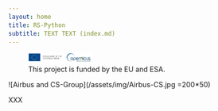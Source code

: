 ```yaml
---
layout: home
title: RS-Python
subtitle: TEXT TEXT (index.md)
---
```


<figure>
    <img src="/assets/img/ESA-UE.jpg" width="30%" height="30%"
         alt="This project is funded by the EU and ESA.">
    <figcaption>This project is funded by the EU and ESA.</figcaption>
</figure>

![Airbus and CS-Group](/assets/img/Airbus-CS.jpg =200*50)

XXX

